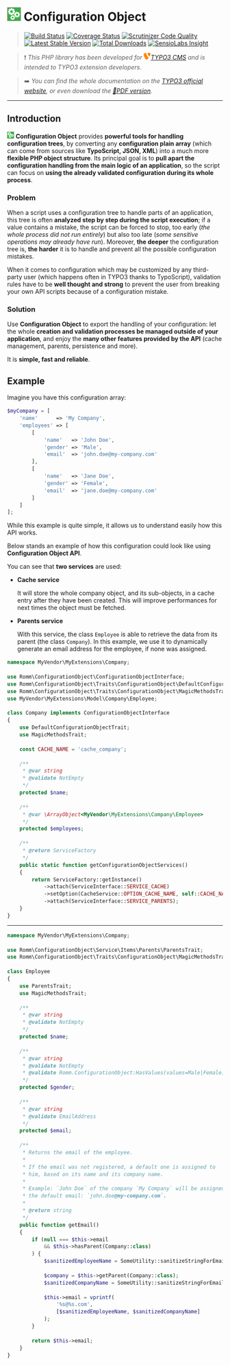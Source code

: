 # ![Configuration Object](Documentation/Images/configuration-object-icon@medium.png) Configuration Object

> [![Build Status](https://travis-ci.org/romm/configuration_object.svg?branch=master)](https://travis-ci.org/romm/configuration_object) [![Coverage Status](https://coveralls.io/repos/github/romm/configuration_object/badge.svg?branch=master)](https://coveralls.io/github/romm/configuration_object?branch=master) [![Scrutinizer Code Quality](https://scrutinizer-ci.com/g/romm/configuration_object/badges/quality-score.png?b=master)](https://scrutinizer-ci.com/g/romm/configuration_object/?branch=master) [![Latest Stable Version](https://poser.pugx.org/romm/configuration-object/v/stable)](https://packagist.org/packages/romm/configuration-object) [![Total Downloads](https://poser.pugx.org/romm/configuration-object/downloads)](https://packagist.org/packages/romm/configuration-object) [![SensioLabs Insight](https://img.shields.io/sensiolabs/i/86ddd9e0-ff29-4886-b04a-a8e27997a6af.svg)](https://insight.sensiolabs.com/projects/86ddd9e0-ff29-4886-b04a-a8e27997a6af)

> :heavy_exclamation_mark: *This PHP library has been developed for [![TYPO3](Resources/Public/Images/typo3-icon.png)TYPO3 CMS](https://typo3.org) and is intended to TYPO3 extension developers.*

> :arrow_right: *You can find the whole documentation on the [TYPO3 official website](https://docs.typo3.org/typo3cms/extensions/configuration_object/), or even download the [:link:PDF version](https://docs.typo3.org/typo3cms/extensions/configuration_object/_pdf/)*.

---

## Introduction

![Configuration Object](Documentation/Images/configuration-object-icon@small.png) **Configuration Object** provides **powerful tools for handling configuration trees**, by converting any **configuration plain array** (which can come from sources like **TypoScript, JSON, XML**) into a much more **flexible PHP object structure**. Its principal goal is to **pull apart the configuration handling from the main logic of an application**, so the script can focus on **using the already validated configuration during its whole process**.

### Problem

When a script uses a configuration tree to handle parts of an application, this tree is often **analyzed step by step during the script execution**; if a value contains a mistake, the script can be forced to stop, too early (*the whole process did not run entirely*) but also too late (*some sensitive operations may already have run*). Moreover, **the deeper** the configuration tree is, **the harder** it is to handle and prevent all the possible configuration mistakes.

When it comes to configuration which may be customized by any third-party user (which happens often in TYPO3 thanks to TypoScript), validation rules have to be **well thought and strong** to prevent the user from breaking your own API scripts because of a configuration mistake.

### Solution

Use **Configuration Object** to export the handling of your configuration: let the whole **creation and validation processes be managed outside of your application**, and enjoy the **many other features provided by the API** (cache management, parents, persistence and more).

It is **simple, fast and reliable**.

## Example

Imagine you have this configuration array:

```php
$myCompany = [
    'name'      => 'My Company',
    'employees' => [
        [
            'name'   => 'John Doe',
            'gender' => 'Male',
            'email'  => 'john.doe@my-company.com'
        ],
        [
            'name'   => 'Jane Doe',
            'gender' => 'Female',
            'email'  => 'jane.doe@my-company.com'
        ]
    ]
];
```

While this example is quite simple, it allows us to understand easily how this API works.

Below stands an example of how this configuration could look like using **Configuration Object API**.

You can see that **two services** are used:

- **Cache service**

  It will store the whole company object, and its sub-objects, in a cache entry after they have been created. This will improve performances for next times the object must be fetched.

- **Parents service**

  With this service, the class `Employee` is able to retrieve the data from its parent (the class `Company`). In this example, we use it to dynamically generate an email address for the employee, if none was assigned.

```php
namespace MyVendor\MyExtensions\Company;

use Romm\ConfigurationObject\ConfigurationObjectInterface;
use Romm\ConfigurationObject\Traits\ConfigurationObject\DefaultConfigurationObjectTrait;
use Romm\ConfigurationObject\Traits\ConfigurationObject\MagicMethodsTrait;
use MyVendor\MyExtensions\Model\Company\Employee;

class Company implements ConfigurationObjectInterface
{
    use DefaultConfigurationObjectTrait;
    use MagicMethodsTrait;

    const CACHE_NAME = 'cache_company';

    /**
     * @var string
     * @validate NotEmpty
     */
    protected $name;

    /**
     * @var \ArrayObject<MyVendor\MyExtensions\Company\Employee>
     */
    protected $employees;

    /**
     * @return ServiceFactory
     */
    public static function getConfigurationObjectServices()
    {
        return ServiceFactory::getInstance()
            ->attach(ServiceInterface::SERVICE_CACHE)
            ->setOption(CacheService::OPTION_CACHE_NAME, self::CACHE_NAME)
            ->attach(ServiceInterface::SERVICE_PARENTS);
    }
}
```

---

```php
namespace MyVendor\MyExtensions\Company;

use Romm\ConfigurationObject\Service\Items\Parents\ParentsTrait;
use Romm\ConfigurationObject\Traits\ConfigurationObject\MagicMethodsTrait;

class Employee
{
    use ParentsTrait;
    use MagicMethodsTrait;

    /**
     * @var string
     * @validate NotEmpty
     */
    protected $name;

    /**
     * @var string
     * @validate NotEmpty
     * @validate Romm.ConfigurationObject:HasValues(values=Male|Female)
     */
    protected $gender;

    /**
     * @var string
     * @validate EmailAddress
     */
    protected $email;

    /**
     * Returns the email of the employee.
     *
     * If the email was not registered, a default one is assigned to
     * him, based on its name and its company name.
     *
     * Example: `John Doe` of the company `My Company` will be assigned
     * the default email: `john.doe@my-company.com`.
     *
     * @return string
     */
    public function getEmail()
    {
        if (null === $this->email
            && $this->hasParent(Company::class)
        ) {
            $sanitizedEmployeeName = SomeUtility::sanitizeStringForEmail($this->getName());

            $company = $this->getParent(Company::class);
            $sanitizedCompanyName = SomeUtility::sanitizeStringForEmail($company->getName(), '-');

            $this->email = vprintf(
                '%s@%s.com',
                [$sanitizedEmployeeName, $sanitizedCompanyName]
            );
        }

        return $this->email;
    }
}
```
